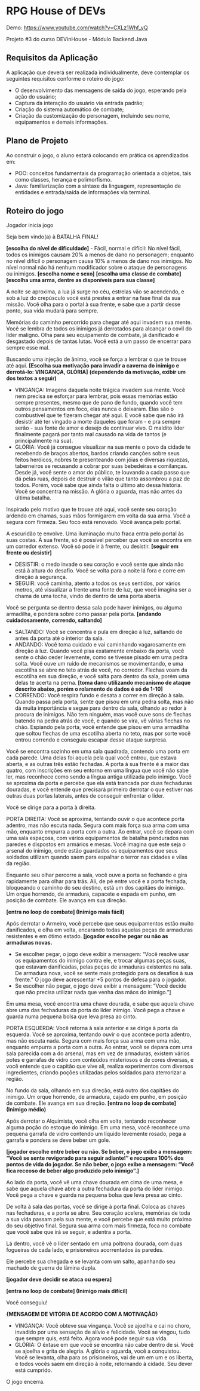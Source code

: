 # RPG House of DEVs
Demo: https://www.youtube.com/watch?v=CXLz1Whf_yQ

Projeto #3 do curso DEVinHouse - Módulo Backend Java


## Requisitos da Aplicação
A aplicação que deverá ser realizada individualmente, deve contemplar os seguintes requisitos conforme o roteiro do jogo:
 - O desenvolvimento das mensagens de saída do jogo, esperando pela ação do usuário;
 - Captura da interação do usuário via entrada padrão;
 - Criação do sistema automático de combate;
 - Criação da customização do personagem, incluindo seu nome, equipamentos e demais informações.

## Plano de Projeto
Ao construir o jogo, o aluno estará colocando em prática os aprendizados em:
 - POO: conceitos fundamentais da programação orientada a objetos, tais como classes, herança e polimorfismo.
 - Java: familiarização com a sintaxe da linguagem, representação de entidades e entrada/saída de informações via terminal.

## Roteiro do jogo
Jogador inicia jogo

Seja bem vindo(a) à BATALHA FINAL!

**[escolha do nível de dificuldade]** - Fácil, normal e difícil:
No nível fácil, todos os inimigos causam 20% a menos de dano no personagem; enquanto no nível difícil o personagem causa 10% a menos de dano nos inimigos. No nível normal não há nenhum modificador sobre o ataque de personagens ou inimigos.
**[escolha nome e sexo]**
**[escolha uma classe de combate]**
**[escolha uma arma, dentre as disponíveis para sua classe]**

A noite se aproxima, a lua já surge no céu, estrelas vão se acendendo, e sob a luz do crepúsculo você está prestes a entrar na fase final da sua missão. Você olha para o portal à sua frente, e sabe que a partir desse ponto, sua vida mudará para sempre.

Memórias do caminho percorrido para chegar até aqui invadem sua mente. Você se lembra de todos os inimigos já derrotados para alcançar o covil do líder maligno. Olha para seu equipamento de combate, já danificado e desgastado depois de tantas lutas. Você está a um passo de encerrar para sempre esse mal.

Buscando uma injeção de ânimo, você se força a lembrar o que te trouxe até aqui.
**[Escolha sua motivação para invadir a caverna do inimigo e derrotá-lo: VINGANÇA, GLÓRIA]**
**(dependendo da motivação, exibir um dos textos a seguir)**
- VINGANÇA: Imagens daquela noite trágica invadem sua mente. Você nem precisa se esforçar para lembrar, pois essas memórias estão sempre presentes, mesmo que de pano de fundo, quando você tem outros pensamentos em foco, elas nunca o deixaram. Elas são o combustível que te fizeram chegar até aqui. E você sabe que não irá desistir até ter vingado a morte daqueles que foram - e pra sempre serão - sua fonte de amor e desejo de continuar vivo. O maldito líder finalmente pagará por tanto mal causado na vida de tantos (e principalmente na sua).
- GLÓRIA: Você já consegue visualizar na sua mente o povo da cidade te recebendo de braços abertos, bardos criando canções sobre seus feitos heróicos, nobres te presenteando com jóias e diversas riquezas, taberneiros se recusando a cobrar por suas bebedeiras e comilanças. Desde já, você sente o amor do público, te louvando a cada passo que dá pelas ruas, depois de destruir o vilão que tanto assombrou a paz de todos. Porém, você sabe que ainda falta o último ato dessa história. Você se concentra na missão. A glória o aguarda, mas não antes da última batalha.

Inspirado pelo motivo que te trouxe até aqui, você sente seu coração ardendo em chamas, suas mãos formigarem em volta da sua arma. Você a segura com firmeza. Seu foco está renovado. Você avança pelo portal.

A escuridão te envolve. Uma iluminação muito fraca entra pelo portal às suas costas. À sua frente, só é possível perceber que você se encontra em um corredor extenso. Você só pode ir à frente, ou desistir.
**[seguir em frente ou desistir]**
- DESISTIR: o medo invade o seu coração e você sente que ainda não está à altura do desafio. Você se volta para a noite lá fora e corre em direção à segurança.
- SEGUIR: você caminha, atento a todos os seus sentidos, por vários metros, até visualizar a frente uma fonte de luz, que você imagina ser a chama de uma tocha, vindo de dentro de uma porta aberta.

Você se pergunta se dentro dessa sala pode haver inimigos, ou alguma armadilha, e pondera sobre como passar pela porta.
**[andando cuidadosamente, correndo, saltando]**
- SALTANDO: Você se concentra e pula em direção à luz, saltando de antes da porta até o interior da sala.
- ANDANDO: Você toma cuidado e vai caminhando vagarosamente em direção à luz. Quando você pisa exatamente embaixo da porta, você sente o chão ceder levemente, como se tivesse pisado em uma pedra solta. Você ouve um ruído de mecanismos se movimentando, e uma escotilha se abre no teto atrás de você, no corredor. Flechas voam da escotilha em sua direção, e você salta para dentro da sala, porém uma delas te acerta na perna. **[toma dano utilizando mecanismo de ataque descrito abaixo, porém o rolamento de dados é só de 1-10]**
- CORRENDO: Você respira fundo e desata a correr em direção à sala. Quando passa pela porta, sente que pisou em uma pedra solta, mas não dá muita importância e segue para dentro da sala, olhando ao redor à procura de inimigos. Não tem ninguém, mas você ouve sons de flechas batendo na pedra atrás de você, e quando se vira, vê várias flechas no chão. Espiando pela porta, você entende que pisou em uma armadilha que soltou flechas de uma escotilha aberta no teto, mas por sorte você entrou correndo e conseguiu escapar desse ataque surpresa.

Você se encontra sozinho em uma sala quadrada, contendo uma porta em cada parede. Uma delas foi aquela pela qual você entrou, que estava aberta, e as outras três estão fechadas. A porta à sua frente é a maior das quatro, com inscrições em seu entorno em uma língua que você não sabe ler, mas reconhece como sendo a língua antiga utilizada pelo inimigo. Você se aproxima da porta e percebe que ela está trancada por duas fechaduras douradas, e você entende que precisará primeiro derrotar o que estiver nas outras duas portas laterais, antes de conseguir enfrentar o líder.

Você se dirige para a porta à direita. 

PORTA DIREITA: Você se aproxima, tentando ouvir o que acontece porta adentro, mas não escuta nada. Segura com mais força sua arma com uma mão, enquanto empurra a porta com a outra. Ao entrar, você se depara com uma sala espaçosa, com vários equipamentos de batalha pendurados nas paredes e dispostos em armários e mesas. Você imagina que este seja o arsenal do inimigo, onde estão guardados os equipamentos que seus soldados utilizam quando saem para espalhar o terror nas cidades e vilas da região.

Enquanto seu olhar percorre a sala, você ouve a porta se fechando e gira rapidamente para olhar para trás. Ali, de pé entre você e a porta fechada, bloqueando o caminho do seu destino, está um dos capitães do inimigo. Um orque horrendo, de armadura, capacete e espada em punho, em posição de combate. Ele avança em sua direção. 

**[entra no loop de combate] (Inimigo mais fácil)**

Após derrotar o Armeiro, você percebe que seus equipamentos estão muito danificados, e olha em volta, encarando todas aquelas peças de armaduras resistentes e em ótimo estado. **[jogador escolhe pegar ou não as armaduras novas.**
- Se escolher pegar, o jogo deve exibir a mensagem: “Você resolve usar os equipamentos do inimigo contra ele, e trocar algumas peças suas, que estavam danificadas, pelas peças de armaduras existentes na sala. De armadura nova, você se sente mais protegido para os desafios à sua frente.” O jogo deve acrescentar +5 pontos de defesa para o jogador.
- Se escolher não pegar, o jogo deve exibir a mensagem: “Você decide que não precisa utilizar nada que venha das mãos do inimigo.”]

Em uma mesa, você encontra uma chave dourada, e sabe que aquela chave abre uma das fechaduras da porta do líder inimigo. Você pega a chave e guarda numa pequena bolsa que leva presa ao cinto.

PORTA ESQUERDA: Você retorna à sala anterior e se dirige à porta da esquerda. Você se aproxima, tentando ouvir o que acontece porta adentro, mas não escuta nada. Segura com mais força sua arma com uma mão, enquanto empurra a porta com a outra. Ao entrar, você se depara com uma sala parecida com a do arsenal, mas em vez de armaduras, existem vários potes e garrafas de vidro com conteúdos misteriosos e de cores diversas, e você entende que o capitão que vive ali, realiza experimentos com diversos ingredientes, criando poções utilizadas pelos soldados para aterrorizar a região.

No fundo da sala, olhando em sua direção, está outro dos capitães do inimigo. Um orque horrendo, de armadura, cajado em punho, em posição de combate. Ele avança em sua direção. 
**[entra no loop de combate] (Inimigo médio)**

Após derrotar o Alquimista, você olha em volta, tentando reconhecer alguma poção do estoque do inimigo. Em uma mesa, você reconhece uma pequena garrafa de vidro contendo um líquido levemente rosado, pega a garrafa e pondera se deve beber um gole. 

**[jogador escolhe entre beber ou não. Se beber, o jogo exibe a mensagem: “Você se sente revigorado para seguir adiante!” e recupera 100% dos pontos de vida do jogador. Se não beber, o jogo exibe a mensagem: “Você fica receoso de beber algo produzido pelo inimigo”.]**

Ao lado da porta, você vê uma chave dourada em cima de uma mesa, e sabe que aquela chave abre a outra fechadura da porta do líder inimigo. Você pega a chave e guarda na pequena bolsa que leva presa ao cinto. 

De volta à sala das portas, você se dirige à porta final. Coloca as chaves nas fechaduras, e a porta se abre. Seu coração acelera, memórias de toda a sua vida passam pela sua mente, e você percebe que está muito próximo do seu objetivo final. Segura sua arma com mais firmeza, foca no combate que você sabe que irá se seguir, e adentra a porta. 

Lá dentro, você vê o líder sentado em uma poltrona dourada, com duas fogueiras de cada lado, e
prisioneiros acorrentados às paredes. 

Ele percebe sua chegada e se levanta com um salto, apanhando seu machado de guerra de lâmina dupla.

**[jogador deve decidir se ataca ou espera]**

**[entra no loop de combate] (Inimigo mais difícil)**

Você conseguiu!

**{MENSAGEM DE VITÓRIA DE ACORDO COM A MOTIVAÇÃO}**
- VINGANÇA: Você obteve sua vingança. Você se ajoelha e cai no choro, invadido por uma sensação de alívio e felicidade. Você se vingou, tudo que sempre quis, está feito. Agora você pode seguir sua vida.
- GLÓRIA: O êxtase em que você se encontra não cabe dentro de si. Você se ajoelha e grita de alegria. A glória o aguarda, você a conquistou. Você se levanta, olha para os prisioneiros, vai de um em um e os liberta, e todos vocês saem em direção à noite, retornando à cidade. Seu dever está cumprido.

O jogo encerra.
